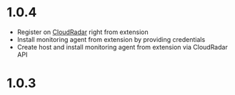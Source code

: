 # 1.0.4
* Register on [CloudRadar](https://cloudradar.io) right from extension
* Install monitoring agent from extension by providing credentials
* Create host and install monitoring agent from extension via CloudRadar API
# 1.0.3
